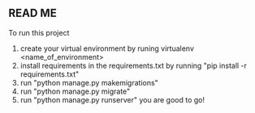 ## READ ME

To run this project
1. create your virtual environment by runing virtualenv <name_of_environment>
2. install requirements in the requirements.txt by running "pip install -r requirements.txt"
3. run "python manage.py makemigrations"
4. run "python manage.py migrate"
5. run "python manage.py runserver"
you are good to go!